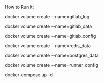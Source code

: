 How to Run it:



docker volume create --name=gitlab_log

docker volume create --name=gitlab_data

docker volume create --name=gitlab_config

docker volume create --name=redis_data

docker volume create --name=postgres_data

docker volume create --name=runner_config

docker-compose up -d
